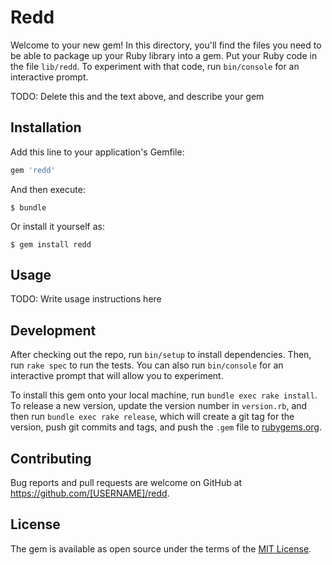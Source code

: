 # Redd

Welcome to your new gem! In this directory, you'll find the files you need to be able to package up your Ruby library into a gem. Put your Ruby code in the file `lib/redd`. To experiment with that code, run `bin/console` for an interactive prompt.

TODO: Delete this and the text above, and describe your gem

## Installation

Add this line to your application's Gemfile:

```ruby
gem 'redd'
```

And then execute:

    $ bundle

Or install it yourself as:

    $ gem install redd

## Usage

TODO: Write usage instructions here

## Development

After checking out the repo, run `bin/setup` to install dependencies. Then, run `rake spec` to run the tests. You can also run `bin/console` for an interactive prompt that will allow you to experiment.

To install this gem onto your local machine, run `bundle exec rake install`. To release a new version, update the version number in `version.rb`, and then run `bundle exec rake release`, which will create a git tag for the version, push git commits and tags, and push the `.gem` file to [rubygems.org](https://rubygems.org).

## Contributing

Bug reports and pull requests are welcome on GitHub at https://github.com/[USERNAME]/redd.


## License

The gem is available as open source under the terms of the [MIT License](http://opensource.org/licenses/MIT).

